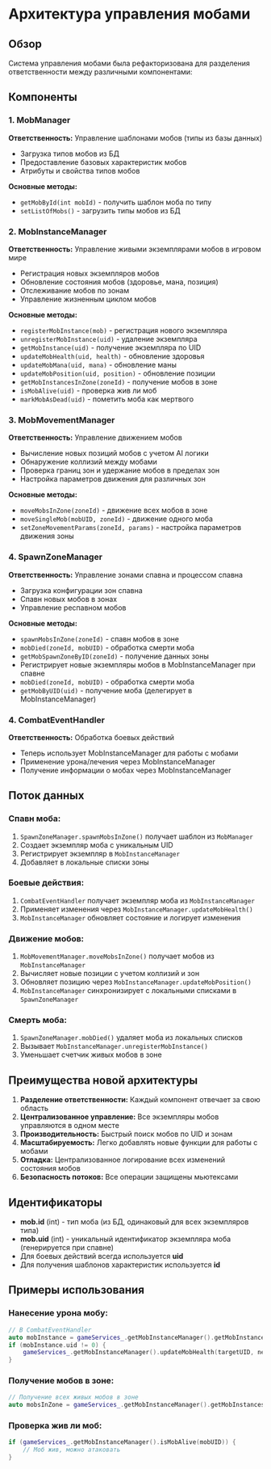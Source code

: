 # Архитектура управления мобами

## Обзор

Система управления мобами была рефакторизована для разделения ответственности между различными компонентами:

## Компоненты

### 1. MobManager
**Ответственность:** Управление шаблонами мобов (типы из базы данных)
- Загрузка типов мобов из БД
- Предоставление базовых характеристик мобов
- Атрибуты и свойства типов мобов

**Основные методы:**
- `getMobById(int mobId)` - получить шаблон моба по типу
- `setListOfMobs()` - загрузить типы мобов из БД

### 2. MobInstanceManager
**Ответственность:** Управление живыми экземплярами мобов в игровом мире
- Регистрация новых экземпляров мобов
- Обновление состояния мобов (здоровье, мана, позиция)
- Отслеживание мобов по зонам
- Управление жизненным циклом мобов

**Основные методы:**
- `registerMobInstance(mob)` - регистрация нового экземпляра
- `unregisterMobInstance(uid)` - удаление экземпляра
- `getMobInstance(uid)` - получение экземпляра по UID
- `updateMobHealth(uid, health)` - обновление здоровья
- `updateMobMana(uid, mana)` - обновление маны
- `updateMobPosition(uid, position)` - обновление позиции
- `getMobInstancesInZone(zoneId)` - получение мобов в зоне
- `isMobAlive(uid)` - проверка жив ли моб
- `markMobAsDead(uid)` - пометить моба как мертвого

### 3. MobMovementManager
**Ответственность:** Управление движением мобов
- Вычисление новых позиций мобов с учетом AI логики
- Обнаружение коллизий между мобами
- Проверка границ зон и удержание мобов в пределах зон
- Настройка параметров движения для различных зон

**Основные методы:**
- `moveMobsInZone(zoneId)` - движение всех мобов в зоне
- `moveSingleMob(mobUID, zoneId)` - движение одного моба
- `setZoneMovementParams(zoneId, params)` - настройка параметров движения зоны

### 4. SpawnZoneManager
**Ответственность:** Управление зонами спавна и процессом спавна
- Загрузка конфигурации зон спавна
- Спавн новых мобов в зонах
- Управление респавном мобов

**Основные методы:**
- `spawnMobsInZone(zoneId)` - спавн мобов в зоне
- `mobDied(zoneId, mobUID)` - обработка смерти моба
- `getMobSpawnZoneByID(zoneId)` - получение данных зоны
- Регистрирует новые экземпляры мобов в MobInstanceManager при спавне
- `mobDied(zoneId, mobUID)` - обработка смерти моба
- `getMobByUID(uid)` - получение моба (делегирует в MobInstanceManager)

### 4. CombatEventHandler
**Ответственность:** Обработка боевых действий
- Теперь использует MobInstanceManager для работы с мобами
- Применение урона/лечения через MobInstanceManager
- Получение информации о мобах через MobInstanceManager

## Поток данных

### Спавн моба:
1. `SpawnZoneManager.spawnMobsInZone()` получает шаблон из `MobManager`
2. Создает экземпляр моба с уникальным UID
3. Регистрирует экземпляр в `MobInstanceManager`
4. Добавляет в локальные списки зоны

### Боевые действия:
1. `CombatEventHandler` получает экземпляр моба из `MobInstanceManager`
2. Применяет изменения через `MobInstanceManager.updateMobHealth()`
3. `MobInstanceManager` обновляет состояние и логирует изменения

### Движение мобов:
1. `MobMovementManager.moveMobsInZone()` получает мобов из `MobInstanceManager`
2. Вычисляет новые позиции с учетом коллизий и зон
3. Обновляет позицию через `MobInstanceManager.updateMobPosition()`
4. `MobInstanceManager` синхронизирует с локальными списками в `SpawnZoneManager`

### Смерть моба:
1. `SpawnZoneManager.mobDied()` удаляет моба из локальных списков
2. Вызывает `MobInstanceManager.unregisterMobInstance()`
3. Уменьшает счетчик живых мобов в зоне

## Преимущества новой архитектуры

1. **Разделение ответственности:** Каждый компонент отвечает за свою область
2. **Централизованное управление:** Все экземпляры мобов управляются в одном месте
3. **Производительность:** Быстрый поиск мобов по UID и зонам
4. **Масштабируемость:** Легко добавлять новые функции для работы с мобами
5. **Отладка:** Централизованное логирование всех изменений состояния мобов
6. **Безопасность потоков:** Все операции защищены мьютексами

## Идентификаторы

- **mob.id** (int) - тип моба (из БД, одинаковый для всех экземпляров типа)
- **mob.uid** (int) - уникальный идентификатор экземпляра моба (генерируется при спавне)
- Для боевых действий всегда используется **uid**
- Для получения шаблонов характеристик используется **id**

## Примеры использования

### Нанесение урона мобу:
```cpp
// В CombatEventHandler
auto mobInstance = gameServices_.getMobInstanceManager().getMobInstance(targetUID);
if (mobInstance.uid != 0) {
    gameServices_.getMobInstanceManager().updateMobHealth(targetUID, newHealth);
}
```

### Получение мобов в зоне:
```cpp
// Получение всех живых мобов в зоне
auto mobsInZone = gameServices_.getMobInstanceManager().getMobInstancesInZone(zoneId);
```

### Проверка жив ли моб:
```cpp
if (gameServices_.getMobInstanceManager().isMobAlive(mobUID)) {
    // Моб жив, можно атаковать
}
```
